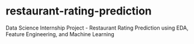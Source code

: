 # restaurant-rating-prediction
Data Science Internship Project - Restaurant Rating Prediction using EDA, Feature Engineering, and Machine Learning
